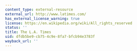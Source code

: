 ```yaml
---
content_type: external-resource
external_url: http://www.latimes.com/
has_external_license_warning: true
license: https://en.wikipedia.org/wiki/All_rights_reserved
status: ''
title: The L.A. Times
uid: dfdb5be9-cb75-4c9e-8fa7-bfcb94e3783f
wayback_url: ''
---
```

